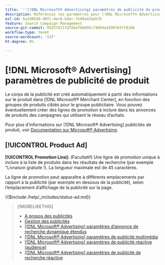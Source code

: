 ```yaml
---
title: '''[!DNL Microsoft® Advertising] paramètres de publicité du produit'
description: Référencez les paramètres pour [!DNL Microsoft® Advertising] publicités de produits.
exl-id: 6a2d0549-d8fc-4ec8-bdec-7e49a43aeb7b
feature: Search Campaign Management
source-git-commit: 052574217d7ddafb8895c74094da5997b5ff83db
workflow-type: tm+mt
source-wordcount: '137'
ht-degree: 0%

---
```


# [!DNL Microsoft® Advertising] paramètres de publicité de produit

Le corps de la publicité est créé automatiquement à partir des informations sur le produit dans [!DNL Microsoft® Merchant Center], en fonction des groupes de produits ciblés pour le groupe publicitaire. Vous pouvez éventuellement créer des lignes de promotion à inclure dans les annonces de produits des campagnes qui utilisent le réseau d’achats.

Pour plus d’informations sur [!DNL Microsoft® Advertising] publicités de produit, voir [Documentation sur Microsoft® Advertising](https://help.ads.microsoft.com/#apex/3/en/51082).

## [!UICONTROL Product Ad]

**[!UICONTROL Promotion Line]:** (Facultatif) Une ligne de promotion unique à inclure à la liste de produits dans les résultats de recherche (par exemple &quot;Livraison gratuite !). La longueur maximale est de 45 caractères.

La ligne de promotion peut apparaître à différents emplacements par rapport à la publicité (par exemple en dessous de la publicité), selon l’emplacement d’affichage de la publicité sur la page.

<!-- **[!UICONTROL Status]:** -->

{{$include /help/_includes/status-ad.md}}

>[!MORELIKETHIS]
>
>* [A propos des publicités](ad-about.md)
>* [Gestion des publicités](ad-manage.md)
>* [[!DNL Microsoft® Advertising] paramètres d’annonce de recherche dynamique étendus](ad-settings-microsoft-dsa.md)
>* [[!DNL Microsoft® Advertising] paramètres de publicité multimédia](ad-settings-microsoft-multimedia.md)
>* [[!DNL Microsoft® Advertising] paramètres de publicité réactive (audience)](ad-settings-microsoft-responsive.md)
>* [[!DNL Microsoft® Advertising] paramètres de publicité de recherche réactive](ad-settings-microsoft-rsa.md)
